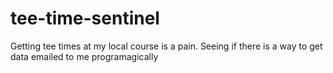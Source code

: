 # tee-time-sentinel

Getting tee times at my local course is a pain. Seeing if there is a way to get data emailed to me programagically